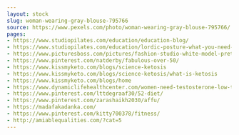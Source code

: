 ```yaml
---
layout: stock
slug: woman-wearing-gray-blouse-795766
source: https://www.pexels.com/photo/woman-wearing-gray-blouse-795766/
pages:
- https://www.studiopilates.com/education/education-blog/
- https://www.studiopilates.com/education/lordic-posture-what-you-need-to-know/
- https://www.picturesboss.com/pictures/fashion-studio-white-model-pretty-fa.html
- https://www.pinterest.com/natderby/fabulous-over-50/
- https://www.kissmyketo.com/blogs/science-ketosis
- https://www.kissmyketo.com/blogs/science-ketosis/what-is-ketosis
- https://www.kissmyketo.com/blogs/home
- https://www.dynamiclifehealthcenter.com/women-need-testosterone-low-t-keeping/
- https://www.pinterest.com/lttdegraaf30/52-diet/
- https://www.pinterest.com/zarashaikh2030/affu/
- https://madafakadanka.com/
- https://www.pinterest.com/kitty700378/fitness/
- http://amiablequalities.com/?cat=5
---
```

